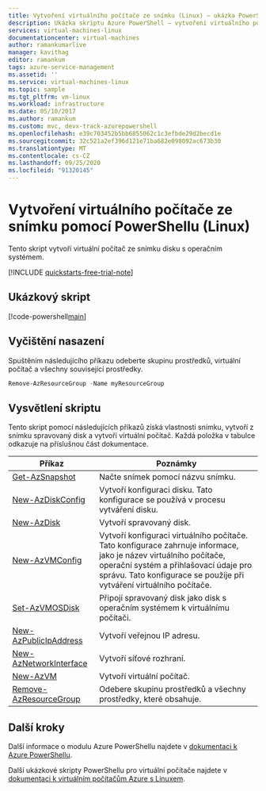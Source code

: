 ```yaml
---
title: Vytvoření virtuálního počítače ze snímku (Linux) – ukázka PowerShellu
description: Ukázka skriptu Azure PowerShell – vytvoření virtuálního počítače ze snímku s příkladem pro Linux
services: virtual-machines-linux
documentationcenter: virtual-machines
author: ramankumarlive
manager: kavithag
editor: ramankum
tags: azure-service-management
ms.assetid: ''
ms.service: virtual-machines-linux
ms.topic: sample
ms.tgt_pltfrm: vm-linux
ms.workload: infrastructure
ms.date: 05/10/2017
ms.author: ramankum
ms.custom: mvc, devx-track-azurepowershell
ms.openlocfilehash: e39c703452b5bb6855062c1c3efbde29d2becd1e
ms.sourcegitcommit: 32c521a2ef396d121e71ba682e098092ac673b30
ms.translationtype: MT
ms.contentlocale: cs-CZ
ms.lasthandoff: 09/25/2020
ms.locfileid: "91320145"
---
```

# <a name="create-a-virtual-machine-from-a-snapshot-with-powershell-linux"></a>Vytvoření virtuálního počítače ze snímku pomocí PowerShellu (Linux)

Tento skript vytvoří virtuální počítač ze snímku disku s operačním systémem.

[!INCLUDE [quickstarts-free-trial-note](../../../includes/quickstarts-free-trial-note.md)]

 

## <a name="sample-script"></a>Ukázkový skript

[!code-powershell[main](../../../powershell_scripts/virtual-machine/create-vm-from-snapshot/create-vm-from-snapshot.ps1 "Create VM from managed os disk")]

## <a name="clean-up-deployment"></a>Vyčištění nasazení

Spuštěním následujícího příkazu odeberte skupinu prostředků, virtuální počítač a všechny související prostředky.

```powershell
Remove-AzResourceGroup -Name myResourceGroup
```

## <a name="script-explanation"></a>Vysvětlení skriptu

Tento skript pomocí následujících příkazů získá vlastnosti snímku, vytvoří z snímku spravovaný disk a vytvoří virtuální počítač. Každá položka v tabulce odkazuje na příslušnou část dokumentace.

| Příkaz | Poznámky |
|---|---|
| [Get-AzSnapshot](/powershell/module/az.compute/get-azsnapshot) | Načte snímek pomocí názvu snímku. |
| [New-AzDiskConfig](/powershell/module/az.compute/new-azdiskconfig) | Vytvoří konfiguraci disku. Tato konfigurace se používá v procesu vytváření disku. |
| [New-AzDisk](/powershell/module/az.compute/new-azdisk) | Vytvoří spravovaný disk. |
| [New-AzVMConfig](/powershell/module/az.compute/new-azvmconfig) | Vytvoří konfiguraci virtuálního počítače. Tato konfigurace zahrnuje informace, jako je název virtuálního počítače, operační systém a přihlašovací údaje pro správu. Tato konfigurace se použije při vytváření virtuálního počítače. |
| [Set-AzVMOSDisk](/powershell/module/az.compute/set-azvmosdisk) | Připojí spravovaný disk jako disk s operačním systémem k virtuálnímu počítači. |
| [New-AzPublicIpAddress](/powershell/module/az.network/new-azpublicipaddress) | Vytvoří veřejnou IP adresu. |
| [New-AzNetworkInterface](/powershell/module/az.network/new-aznetworkinterface) | Vytvoří síťové rozhraní. |
| [New-AzVM](/powershell/module/az.compute/new-azvm) | Vytvoří virtuální počítač. |
|[Remove-AzResourceGroup](/powershell/module/az.resources/remove-azresourcegroup) | Odebere skupinu prostředků a všechny prostředky, které obsahuje. |

## <a name="next-steps"></a>Další kroky

Další informace o modulu Azure PowerShellu najdete v [dokumentaci k Azure PowerShellu](/powershell/azure/).

Další ukázkové skripty PowerShellu pro virtuální počítače najdete v [dokumentaci k virtuálním počítačům Azure s Linuxem](../linux/powershell-samples.md?toc=%2fazure%2fvirtual-machines%2flinux%2ftoc.json).
